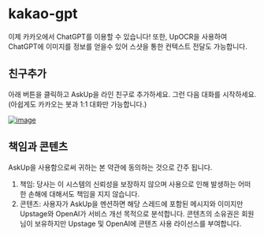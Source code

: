 # kakao-gpt
이제 카카오에서 ChatGPT를 이용할 수 있습니다! 또한, UpOCR을 사용하여 ChatGPT에 이미지를 정보를 얻을수 있어 스샷을 통한 컨텍스트 전달도 가능합니다. 

## 친구추가
아래 버튼을 클릭하고 AskUp을 라인 친구로 추가하세요. 그런 다음 대화를 시작하세요. (아쉽게도 카카오는 봇과 1:1 대화만 가능합니다.)

[![image](https://user-images.githubusercontent.com/901975/222918471-f3b2ea6a-59fc-4b62-9bdb-a75c340848e9.png)](http://pf.kakao.com/_BhxkWxj)


## 책임과 콘텐츠
AskUp을 사용함으로써 귀하는 본 약관에 동의하는 것으로 간주 됩니다.

1. 책임: 당사는 이 시스템의 신뢰성을 보장하지 않으며 사용으로 인해 발생하는 어떠한 손해에 대해서도 책임을 지지 않습니다.
2. 콘텐츠: 사용자가 AskUp을 멘션하면 해당 스레드에 포함된 메시지와 이미지만 Upstage와 OpenAI가 서비스 개선 목적으로 분석합니다. 콘텐츠의 소유권은 회원님이 보유하지만 Upstage 및 OpenAI에 콘텐츠 사용 라이선스를 부여합니다.
